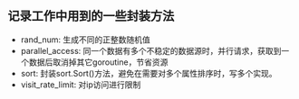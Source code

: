 ## 记录工作中用到的一些封装方法

- rand_num: 生成不同的正整数随机值
- parallel_access: 同一个数据有多个不稳定的数据源时，并行请求，获取到一个数据后取消掉其它goroutine，节省资源
- sort: 封装sort.Sort()方法，避免在需要对多个属性排序时，写多个实现。
- visit_rate_limit: 对ip访问进行限制